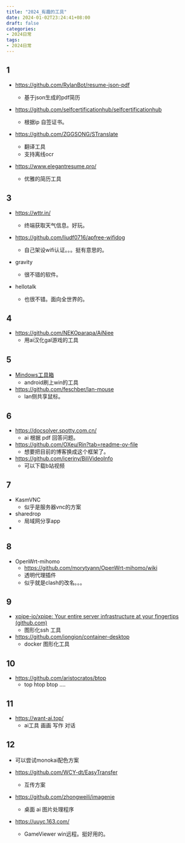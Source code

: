 ```yaml
---
title: "2024_有趣的工具"
date: 2024-01-02T23:24:41+08:00
draft: false
categories:
- 2024日常
tags:
- 2024日常
---
```



## 1

- https://github.com/RylanBot/resume-json-pdf
	- 基于json生成的pdf简历

- https://github.com/selfcertificationhub/selfcertificationhub
	- 根据ip 自签证书。

- https://github.com/ZGGSONG/STranslate
	- 翻译工具
	- 支持离线ocr

- https://www.elegantresume.pro/
	- 优雅的简历工具

## 3

- https://wttr.in/
	- 终端获取天气信息。好玩。
- https://github.com/liudf0716/apfree-wifidog
	- 自己架设wifi认证。。。挺有意思的。

- gravity
	- 很不错的软件。
- hellotalk
	- 也很不错。面向全世界的。

## 4 

- https://github.com/NEKOparapa/AiNiee
	- 用ai汉化gal游戏的工具

## 5

- [Mindows工具箱](https://mindows.cn/)
	- android刷上win的工具
- https://github.com/feschber/lan-mouse
	- lan侧共享鼠标。

## 6
- https://docsolver.spotty.com.cn/
	- ai 根据 pdf 回答问题。
- https://github.com/OXeu/Rin?tab=readme-ov-file
	- 想要把目前的博客换成这个框架了。
- https://github.com/iceriny/BiliVideoInfo
	- 可以下载b站视频 

## 7

- KasmVNC
	- 似乎是服务器vnc的方案 
- sharedrop
	- 局域网分享app
-

## 8

- OpenWrt-mihomo
	- https://github.com/morytyann/OpenWrt-mihomo/wiki
	- 透明代理插件
	- 似乎就是clash的改名。。。

## 9

- [xpipe-io/xpipe: Your entire server infrastructure at your fingertips (github.com)](https://github.com/xpipe-io/xpipe)
	- 图形化ssh 工具
- https://github.com/iongion/container-desktop
	- docker 图形化工具



## 10

- https://github.com/aristocratos/btop
	- top htop btop ....

## 11

- https://want-ai.top/
	- ai工具 画画 写作 对话


## 12

- 可以尝试monokai配色方案

- https://github.com/WCY-dt/EasyTransfer
	- 互传方案


- https://github.com/zhongweili/imagenie
	- 桌面 ai 图片处理程序

- https://uuyc.163.com/
	- GameViewer win远程。挺好用的。

